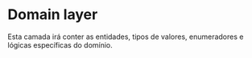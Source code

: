 # Domain layer

Esta camada irá conter as entidades, tipos de valores, enumeradores e lógicas específicas do domínio.